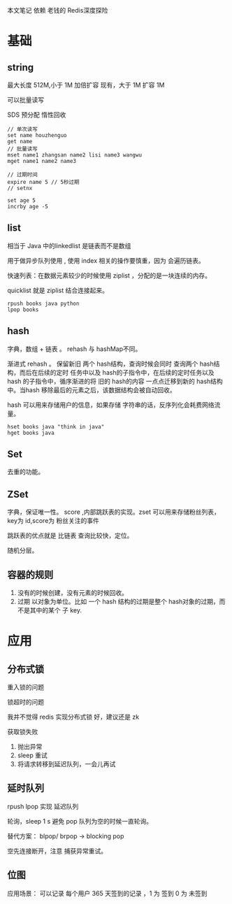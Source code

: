 
本文笔记 依赖 老钱的 Redis深度探险

# 基础

## string

最大长度 512M,小于 1M 加倍扩容 现有，大于 1M 扩容 1M

可以批量读写 

SDS 预分配 惰性回收

```
// 单次读写
set name houzhenguo
get name
// 批量读写
mset name1 zhangsan name2 lisi name3 wangwu
mget name1 name2 name3

// 过期时间 
expire name 5 // 5秒过期
// setnx

set age 5
incrby age -5
```

## list

相当于 Java 中的linkedlist 是链表而不是数组

用于做异步队列使用 , 使用 index  相关的操作要慎重，因为 会遍历链表。

快速列表：在数据元素较少的时候使用 ziplist ，分配的是一块连续的内存。

quicklist 就是 ziplist 结合连接起来。

```
rpush books java python
lpop books
```

## hash

字典，数组 + 链表 。 rehash 与 hashMap不同。

渐进式 rehash 。 保留新旧 两个 hash结构，查询时候会同时 查询两个 hash结构，而后在后续的定时
任务中以及 hash的子指令中，在后续的定时任务以及 hash 的子指令中，循序渐进的将 旧的 hash的内容
一点点迁移到新的 hash结构中。当hash 移除最后的元素之后，该数据结构会被自动回收。

hash 可以用来存储用户的信息，如果存储 字符串的话，反序列化会耗费网络流量。

```
hset books java "think in java"
hget books java
```

## Set

去重的功能。

## ZSet

字典，保证唯一性。 score ,内部跳跃表的实现。zset 可以用来存储粉丝列表，key为 id,score为 粉丝关注的事件

跳跃表的优点就是 比链表 查询比较快，定位。

随机分层。

## 容器的规则

1. 没有的时候创建，没有元素的时候回收。
2. 过期 以对象为单位。比如 一个 hash 结构的过期是整个 hash对象的过期，而不是其中的某个 子 key.

# 应用
## 分布式锁

重入锁的问题

锁超时的问题

我并不觉得 redis 实现分布式锁 好，建议还是 zk

获取锁失败 

1. 抛出异常
2. sleep  重试
3. 将请求转移到延迟队列，一会儿再试

## 延时队列

rpush lpop 实现 延迟队列

轮询，sleep 1 s 避免 pop 队列为空的时候一直轮询。 

替代方案： blpop/ brpop -> blocking pop

空先连接断开，注意 捕获异常重试。




## 位图

应用场景： 可以记录 每个用户 365 天签到的记录 ，1 为 签到 0 为 未签到


